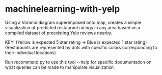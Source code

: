 # machinelearning-with-yelp

Using a Voronoi diagram superimposed onto map, creates a simple visualization of predicted restaurant ratings in any area based on a compiled dataset of preexisting Yelp reviews nearby.


KEY: (Yellow is expected 5 star rating -> Blue is expected 1 star rating)
        (Restaraunts are represented by dots with specific colors corresponding to their individual locations)


Run recommend.py to use this tool
--help for specific documentation on what queries can be made to manipulate visualization
